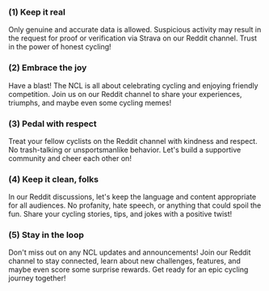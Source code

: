### (1) Keep it real 
Only genuine and accurate data is allowed. Suspicious activity may result in the request for proof or verification via Strava on our Reddit channel. Trust in the power of honest cycling!

### (2) Embrace the joy
Have a blast! The NCL is all about celebrating cycling and enjoying friendly competition. Join us on our Reddit channel to share your experiences, triumphs, and maybe even some cycling memes!

### (3) Pedal with respect
Treat your fellow cyclists on the Reddit channel with kindness and respect. No trash-talking or unsportsmanlike behavior. Let's build a supportive community and cheer each other on!

### (4) Keep it clean, folks
In our Reddit discussions, let's keep the language and content appropriate for all audiences. No profanity, hate speech, or anything that could spoil the fun. Share your cycling stories, tips, and jokes with a positive twist!

### (5) Stay in the loop
Don't miss out on any NCL updates and announcements! Join our Reddit channel to stay connected, learn about new challenges, features, and maybe even score some surprise rewards. Get ready for an epic cycling journey together!
